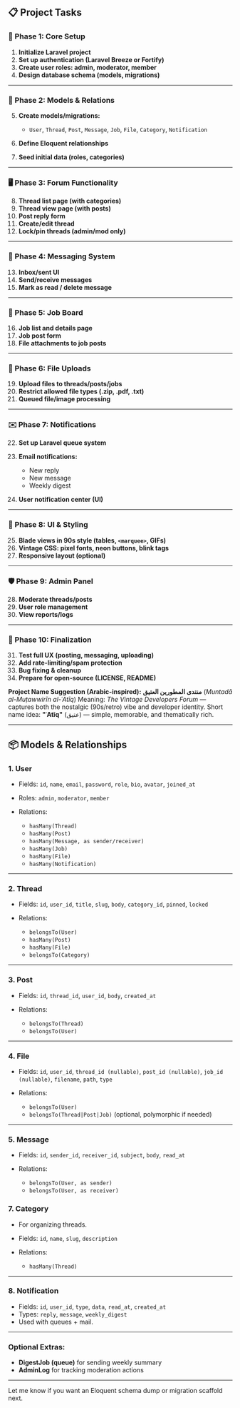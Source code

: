 ## 📋 Project Tasks

### 🧱 Phase 1: Core Setup

1. **Initialize Laravel project**
2. **Set up authentication (Laravel Breeze or Fortify)**
3. **Create user roles: admin, moderator, member**
4. **Design database schema (models, migrations)**

---

### 🧩 Phase 2: Models & Relations

5. **Create models/migrations:**

   * `User`, `Thread`, `Post`, `Message`, `Job`, `File`, `Category`, `Notification`
6. **Define Eloquent relationships**
7. **Seed initial data (roles, categories)**

---

### 🖥️ Phase 3: Forum Functionality

8. **Thread list page (with categories)**
9. **Thread view page (with posts)**
10. **Post reply form**
11. **Create/edit thread**
12. **Lock/pin threads (admin/mod only)**

---

### 💬 Phase 4: Messaging System

13. **Inbox/sent UI**
14. **Send/receive messages**
15. **Mark as read / delete message**

---

### 💼 Phase 5: Job Board

16. **Job list and details page**
17. **Job post form**
18. **File attachments to job posts**

---

### 📂 Phase 6: File Uploads

19. **Upload files to threads/posts/jobs**
20. **Restrict allowed file types (.zip, .pdf, .txt)**
21. **Queued file/image processing**

---

### ✉️ Phase 7: Notifications

22. **Set up Laravel queue system**
23. **Email notifications:**

    * New reply
    * New message
    * Weekly digest
24. **User notification center (UI)**

---

### 🎨 Phase 8: UI & Styling

25. **Blade views in 90s style (tables, `<marquee>`, GIFs)**
26. **Vintage CSS: pixel fonts, neon buttons, blink tags**
27. **Responsive layout (optional)**

---

### 🛡️ Phase 9: Admin Panel

28. **Moderate threads/posts**
29. **User role management**
30. **View reports/logs**

---

### 🧪 Phase 10: Finalization

31. **Test full UX (posting, messaging, uploading)**
32. **Add rate-limiting/spam protection**
33. **Bug fixing & cleanup**
34. **Prepare for open-source (LICENSE, README)**


**Project Name Suggestion (Arabic-inspired):**
**منتدى المطورين العتيق** (*Muntadā al-Muṭawwirīn al-ʿAtīq*)
Meaning: *The Vintage Developers Forum* — captures both the nostalgic (90s/retro) vibe and developer identity.
Short name idea: **"ʿAtīq"** (عتيق) — simple, memorable, and thematically rich.

---

## 📦 Models & Relationships

### 1. **User**

* Fields: `id`, `name`, `email`, `password`, `role`, `bio`, `avatar`, `joined_at`
* Roles: `admin`, `moderator`, `member`
* Relations:

  * `hasMany(Thread)`
  * `hasMany(Post)`
  * `hasMany(Message, as sender/receiver)`
  * `hasMany(Job)`
  * `hasMany(File)`
  * `hasMany(Notification)`

---

### 2. **Thread**

* Fields: `id`, `user_id`, `title`, `slug`, `body`, `category_id`, `pinned`, `locked`
* Relations:

  * `belongsTo(User)`
  * `hasMany(Post)`
  * `hasMany(File)`
  * `belongsTo(Category)`

---

### 3. **Post**

* Fields: `id`, `thread_id`, `user_id`, `body`, `created_at`
* Relations:

  * `belongsTo(Thread)`
  * `belongsTo(User)`

---

### 4. **File**

* Fields: `id`, `user_id`, `thread_id (nullable)`, `post_id (nullable)`, `job_id (nullable)`, `filename`, `path`, `type`
* Relations:

  * `belongsTo(User)`
  * `belongsTo(Thread|Post|Job)` (optional, polymorphic if needed)

---

### 5. **Message**

* Fields: `id`, `sender_id`, `receiver_id`, `subject`, `body`, `read_at`
* Relations:

  * `belongsTo(User, as sender)`
  * `belongsTo(User, as receiver)`

### 7. **Category**

* For organizing threads.
* Fields: `id`, `name`, `slug`, `description`
* Relations:

  * `hasMany(Thread)`

---

### 8. **Notification**

* Fields: `id`, `user_id`, `type`, `data`, `read_at`, `created_at`
* Types: `reply`, `message`, `weekly_digest`
* Used with queues + mail.

---

### Optional Extras:

* **DigestJob (queue)** for sending weekly summary
* **AdminLog** for tracking moderation actions

---

Let me know if you want an Eloquent schema dump or migration scaffold next.
